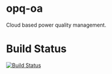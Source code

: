 opq-oa
======

Cloud based power quality management.




Build Status
=====
[![Build Status](https://pele.ci.cloudbees.com/buildStatus/icon?job=opq-ao)](https://pele.ci.cloudbees.com/job/opq-ao/)

